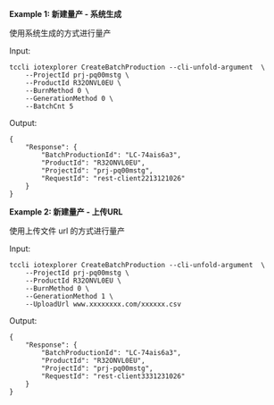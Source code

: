 **Example 1: 新建量产 - 系统生成**

使用系统生成的方式进行量产

Input: 

```
tccli iotexplorer CreateBatchProduction --cli-unfold-argument  \
    --ProjectId prj-pq00mstg \
    --ProductId R32ONVL0EU \
    --BurnMethod 0 \
    --GenerationMethod 0 \
    --BatchCnt 5
```

Output: 
```
{
    "Response": {
        "BatchProductionId": "LC-74ais6a3",
        "ProductId": "R32ONVL0EU",
        "ProjectId": "prj-pq00mstg",
        "RequestId": "rest-client2213121026"
    }
}
```

**Example 2: 新建量产 - 上传URL**

使用上传文件 url 的方式进行量产

Input: 

```
tccli iotexplorer CreateBatchProduction --cli-unfold-argument  \
    --ProjectId prj-pq00mstg \
    --ProductId R32ONVL0EU \
    --BurnMethod 0 \
    --GenerationMethod 1 \
    --UploadUrl www.xxxxxxxx.com/xxxxxx.csv
```

Output: 
```
{
    "Response": {
        "BatchProductionId": "LC-74ais6a3",
        "ProductId": "R32ONVL0EU",
        "ProjectId": "prj-pq00mstg",
        "RequestId": "rest-client3331231026"
    }
}
```


